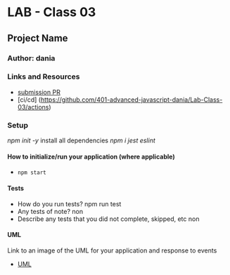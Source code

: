 # LAB - Class 03

## Project Name

### Author: dania

### Links and Resources

- [submission PR](https://github.com/401-advanced-javascript-dania/Lab-Class-03/pulls)
- [ci/cd] (https://github.com/401-advanced-javascript-dania/Lab-Class-03/actions)


### Setup
*npm init -y*
install all dependencies *npm i jest eslint*
#### How to initialize/run your application (where applicable)

- `npm start`

#### Tests

- How do you run tests?
npm run test
- Any tests of note?
non
- Describe any tests that you did not complete, skipped, etc
non
#### UML

Link to an image of the UML for your application and response to events
- [UML](https://github.com/401-advanced-javascript-dania/Lab-Class-03/blob/lab3/IMG_20200125_201611.jpg)
